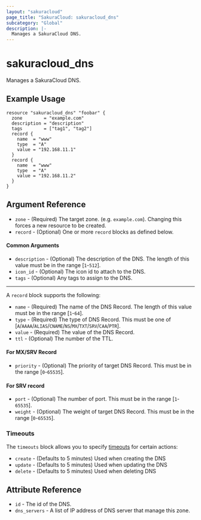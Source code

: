 ```yaml
---
layout: "sakuracloud"
page_title: "SakuraCloud: sakuracloud_dns"
subcategory: "Global"
description: |-
  Manages a SakuraCloud DNS.
---
```


# sakuracloud_dns

Manages a SakuraCloud DNS.

## Example Usage

```hcl
resource "sakuracloud_dns" "foobar" {
  zone        = "example.com"
  description = "description"
  tags        = ["tag1", "tag2"]
  record {
    name  = "www"
    type  = "A"
    value = "192.168.11.1"
  }
  record {
    name  = "www"
    type  = "A"
    value = "192.168.11.2"
  }
}
```

## Argument Reference

* `zone` - (Required) The target zone. (e.g. `example.com`). Changing this forces a new resource to be created.
* `record` - (Optional) One or more `record` blocks as defined below.

#### Common Arguments

* `description` - (Optional) The description of the DNS. The length of this value must be in the range [`1`-`512`].
* `icon_id` - (Optional) The icon id to attach to the DNS.
* `tags` - (Optional) Any tags to assign to the DNS.

---

A `record` block supports the following:

* `name` - (Required) The name of the DNS Record. The length of this value must be in the range [`1`-`64`].
* `type` - (Required) The type of DNS Record. This must be one of [`A`/`AAAA`/`ALIAS`/`CNAME`/`NS`/`MX`/`TXT`/`SRV`/`CAA`/`PTR`].
* `value` - (Required) The value of the DNS Record.
* `ttl` - (Optional) The number of the TTL.

#### For MX/SRV Record

* `priority` - (Optional) The priority of target DNS Record. This must be in the range [`0`-`65535`].

#### For SRV record

* `port` - (Optional) The number of port. This must be in the range [`1`-`65535`].
* `weight` - (Optional) The weight of target DNS Record. This must be in the range [`0`-`65535`].

### Timeouts

The `timeouts` block allows you to specify [timeouts](https://www.terraform.io/docs/configuration/resources.html#operation-timeouts) for certain actions:

* `create` - (Defaults to 5 minutes) Used when creating the DNS
* `update` - (Defaults to 5 minutes) Used when updating the DNS
* `delete` - (Defaults to 5 minutes) Used when deleting DNS

## Attribute Reference

* `id` - The id of the DNS.
* `dns_servers` - A list of IP address of DNS server that manage this zone.


